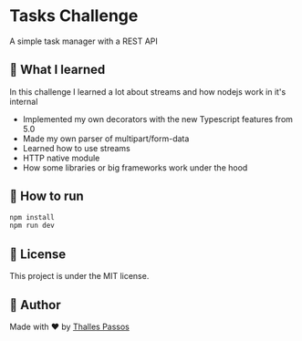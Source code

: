 # Tasks Challenge

A simple task manager with a REST API

## 🤔 What I learned

In this challenge I learned a lot about streams and how nodejs work in it's internal

- Implemented my own decorators with the new Typescript features from 5.0
- Made my own parser of multipart/form-data
- Learned how to use streams
- HTTP native module
- How some libraries or big frameworks work under the hood

## 🧪 How to run

```bash
npm install
npm run dev
```

## 📝 License

This project is under the MIT license.

## 📝 Author

Made with ❤️ by [Thalles Passos](https://www.linkedin.com/in/thalles-passos/)
